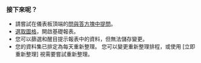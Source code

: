 ### <a name="what-now"></a>接下來呢？
* 請嘗試在儀表板頂端的[問與答方塊中提問](../power-bi-q-and-a.md)。
* [選取圖格](../service-dashboard-tiles.md)，開啟基礎報表。
* 您可以篩選和醒目提示報表中的資料，但無法儲存變更。
* 您的資料集已排定為每天重新整理。 您可以變更重新整理排程，或使用 [立即重新整理] 視需要嘗試重新整理。

